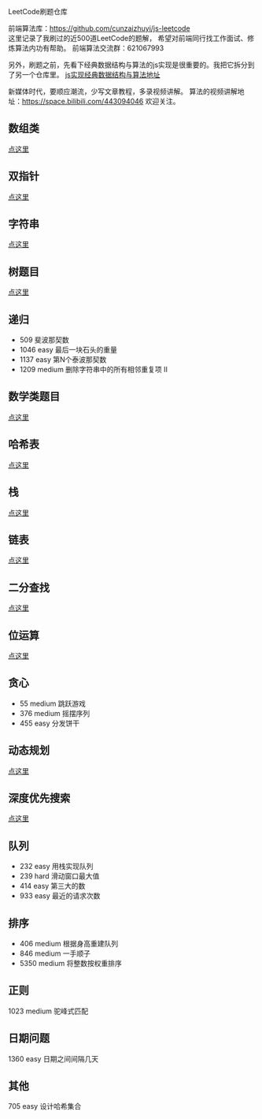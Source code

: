 LeetCode刷题仓库

前端算法库：https://github.com/cunzaizhuyi/js-leetcode  
这里记录了我刷过的近500道LeetCode的题解，
希望对前端同行找工作面试、修炼算法内功有帮助。
前端算法交流群：621067993



另外，刷题之前，先看下经典数据结构与算法的js实现是很重要的。我把它拆分到了另一个仓库里。
[js实现经典数据结构与算法地址](https://github.com/cunzaizhuyi/ds-algorithm)


新媒体时代，要顺应潮流，少写文章教程，多录视频讲解。
算法的视频讲解地址：https://space.bilibili.com/443094046
欢迎关注。


## 数组类

[点这里](数组题目.md)

## 双指针  

[点这里](双指针.md)


## 字符串

[点这里](字符串题目.md)

## 树题目
[点这里](树题目.md)


## 递归
* 509 斐波那契数
* 1046 easy 最后一块石头的重量
* 1137 easy 第N个泰波那契数
* 1209 medium 删除字符串中的所有相邻重复项 II

## 数学类题目

[点这里](数学类题目.md)

## 哈希表

[点这里](哈希表题目.md)

## 栈

[点这里](栈题目.md)

## 链表

[点这里](链表题目.md)

## 二分查找


[点这里](二分查找.md)

## 位运算

[点这里](位运算.md)

## 贪心
* 55 medium 跳跃游戏
* 376 medium 摇摆序列
* 455 easy 分发饼干

## 动态规划

[点这里](动态规划.md)

## 深度优先搜索

[点这里](DFS.md)

## 队列
* 232 easy 用栈实现队列
* 239 hard 滑动窗口最大值
* 414 easy 第三大的数
* 933 easy 最近的请求次数

## 排序
* 406 medium 根据身高重建队列
* 846 medium 一手顺子
* 5350 medium 将整数按权重排序

## 正则
1023 medium 驼峰式匹配

## 日期问题
1360 easy 日期之间间隔几天

## 其他
705 easy 设计哈希集合

